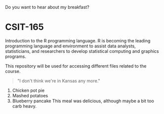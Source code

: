 Do you want to hear about my breakfast?
# CSIT-165

Introduction to the R programming language. 
R is becoming the leading programming language and environment to assist data analysts, statisticians, and researchers to develop statistical computing and graphics programs.

This repository will be used for accessing different files related to the course.
> "I don't think we're in Kansas any more."

1. Chicken pot pie
2. Mashed potatoes
3. Blueberry pancake
This meal was delicious, although maybe a bit too carb heavy.